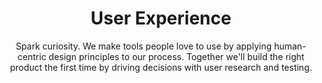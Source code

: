 ---
title: User Experience
subtitle: Spark curiosity. We make tools people love to use by applying human-centric design principles to our process. Together we'll build the right product the first time by driving decisions with user research and testing.
description: People use the tools we build to solve problems and accomplish tasks. We put people first, giving them interesting, fun, and efficient solutions.<br><br> <b>Tools we use&#58;</b> personas, user journeys, ecosystem maps, competitive audits, stakeholder interviews, storyboards, user flows, content audits, heuristic analysis, sitemaps, usability testing
featured_image: ux-01.png
accent_color: '#EF8121'
gallery_images:
  - ux-01.png
  - ux-02.png
  - ux-03.png
---